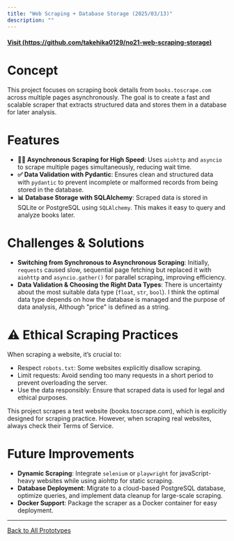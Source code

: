 ```yaml
---
title: "Web Scraping + Database Storage (2025/03/13)"
description: ""
---
```


#### [Visit (https://github.com/takehika0129/no21-web-scraping-storage)](https://github.com/takehika0129/no21-web-scraping-storage)


# **Concept**
This project focuses on scraping book details from `books.toscrape.com` across multiple pages asynchronously. The goal is to create a fast and scalable scraper that extracts structured data and stores them in a database for later analysis.


# **Features**
- **🕵️‍♂️ Asynchronous Scraping for High Speed**: Uses `aiohttp` and `asyncio` to scrape multiple pages simultaneously, reducing wait time.
- **✅ Data Validation with Pydantic**: Ensures clean and structured data with `pydantic` to prevent incomplete or malformed records from being stored in the database.
- **📊 Database Storage with SQLAlchemy**: Scraped data is stored in SQLite or PostgreSQL using `SQLAlchemy`. This makes it easy to query and analyze books later.


# **Challenges & Solutions**
- **Switching from Synchronous to Asynchronous Scraping**: Initially, `requests` caused slow, sequential page fetching but replaced it with `aiohttp` and `asyncio.gather()` for parallel scraping, improving efficiency.
- **Data Validation & Choosing the Right Data Types**: There is uncertainty about the most suitable data type (`float`, `str`, `bool`). I think the optimal data type depends on how the database is managed and the purpose of data analysis, Although "price" is defined as a string.


# ⚠️ Ethical Scraping Practices
When scraping a website, it’s crucial to:
- Respect `robots.txt`: Some websites explicitly disallow scraping.
- Limit requests: Avoid sending too many requests in a short period to prevent overloading the server.
- Use the data responsibly: Ensure that scraped data is used for legal and ethical purposes.

This project scrapes a test website (books.toscrape.com), which is explicitly designed for scraping practice. However, when scraping real websites, always check their Terms of Service.


# **Future Improvements**
- **Dynamic Scraping**: Integrate `selenium` or `playwright` for javaScript-heavy websites while using aiohttp for static scraping.
- **Database Deployment**: Migrate to a cloud-based PostgreSQL database, optimize queries, and implement data cleanup for large-scale scraping.
- **Docker Support**: Package the scraper as a Docker container for easy deployment.

  
---
[Back to All Prototypes](../index.md)
